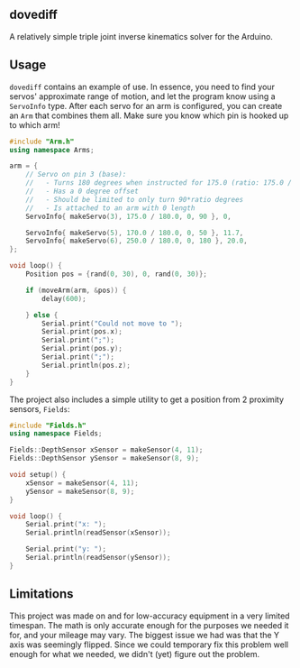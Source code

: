 dovediff
-------

A relatively simple triple joint inverse kinematics solver for the Arduino.

## Usage

`dovediff` contains an example of use. In essence, you need to find your servos' approximate range of motion, and let the program know using a `ServoInfo` type.  After each servo for an arm is configured, you can create an `Arm` that combines them all. Make sure you know which pin is hooked up to which arm!

```cpp
#include "Arm.h"
using namespace Arms;

arm = {
    // Servo on pin 3 (base):
    //   - Turns 180 degrees when instructed for 175.0 (ratio: 175.0 / 180.0)
    //   - Has a 0 degree offset
    //   - Should be limited to only turn 90*ratio degrees
    //   - Is attached to an arm with 0 length
    ServoInfo{ makeServo(3), 175.0 / 180.0, 0, 90 }, 0,

    ServoInfo{ makeServo(5), 170.0 / 180.0, 0, 50 }, 11.7,
    ServoInfo{ makeServo(6), 250.0 / 180.0, 0, 180 }, 20.0,
};

void loop() {
    Position pos = {rand(0, 30), 0, rand(0, 30)};

    if (moveArm(arm, &pos)) {
        delay(600);        

    } else {
        Serial.print("Could not move to ");
        Serial.print(pos.x);
        Serial.print(";");
        Serial.print(pos.y);
        Serial.print(";");
        Serial.println(pos.z);
    }
}
```

The project also includes a simple utility to get a position from 2 proximity sensors, `Fields`:

```cpp
#include "Fields.h"
using namespace Fields;

Fields::DepthSensor xSensor = makeSensor(4, 11);
Fields::DepthSensor ySensor = makeSensor(8, 9);

void setup() {
    xSensor = makeSensor(4, 11);
    ySensor = makeSensor(8, 9);
}

void loop() {
    Serial.print("x: ");
    Serial.println(readSensor(xSensor));

    Serial.print("y: ");
    Serial.println(readSensor(ySensor));
}
```

## Limitations

This project was made on and for low-accuracy equipment in a very limited timespan. The math is only accurate enough for the purposes we needed it for, and your mileage may vary.  The biggest issue we had was that the Y axis was seemingly flipped. Since we could temporary fix this problem well enough for what we needed, we didn't (yet) figure out the problem.
